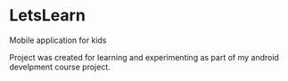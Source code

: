 # LetsLearn
Mobile application for kids

Project was created for learning and experimenting as part of my android develpment course project.

